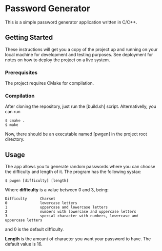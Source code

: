 # Password Generator

This is a simple password generator application written in C/C++.

## Getting Started

These instructions will get you a copy of the project up and running on your local machine for development and testing purposes. See deployment for notes on how to deploy the project on a live system.

### Prerequisites

The project requires CMake for compilation.

### Compilation

After cloning the repository, just run the [build.sh] script. Alternativelly, you can run

```
$ cmake .
$ make
```

Now, there should be an executable named [pwgen] in the project root directory.

## Usage

The app allows you to generate random passwords where you can choose the difficulty and length of it. The program has the following systax:

```
$ pwgen [difficulty] [length]
```

Where <strong>difficulty</strong> is a value between 0 and 3, being:

```
Difficulty		Charset
0				lowercase letters
1				uppercase and lowercase letters
2				numbers with lowercase and uppercase letters
3				special character with numbers, lowercase and uppercase letters
```

and 0 is the default difficulty.

<strong>Length</strong> is the amount of character you want your password to have. The default value is 16.
